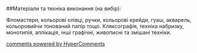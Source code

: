 <div id="hypercomments_widget" class="js-hypercomments-widget invisible"></div>

##Матеріали та техніка виконання (на вибір):

Фломастери, кольорові олівці, ручки, кольорові крейди, гуаш, акварель, кольоровийчи тонований папір тощо. Кляксографія, техніка набризку, монотипія, аплікація, інші графічні, живописні та змішані техніки.


<div class="js-hypercomments-container">
    <a href="http://hypercomments.com" class="hc-link" title="comments widget">comments powered by HyperComments</a>
</div>